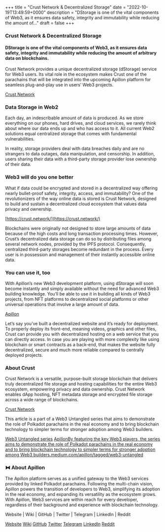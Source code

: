 +++
title = "Crust Network & Decentralized Storage"
date = "2022-10-19T13:49:59+0000"
description = "DStorage is one of the vital components of Web3, as it ensures data safety, integrity and immutability while reducing the amount of…"
draft = false
+++

### Crust Network & Decentralized Storage


#### DStorage is one of the vital components of Web3, as it ensures data safety, integrity and immutability while reducing the amount of arbitrary data on blockchains.


Crust Network provides a unique decentralized storage (dStorage) service for Web3 users. Its vital role in the ecosystem makes Crust one of the parachains that will be integrated into the upcoming Apillon platform for seamless plug-and-play use in users’ Web3 projects.

[Crust Network](https://crust.network/)

### Data Storage in Web2


Each day, an indescribable amount of data is produced. As we store everything on our phones, hard drives, and cloud services, we rarely think about where our data ends up and who has access to it. All current Web2 solutions equal centralized storage that comes with fundamental vulnerabilities.


In reality, storage providers deal with data breaches daily and are no strangers to data outages, data manipulation, and censorship. In addition, users sharing their data with a third-party storage provider lose ownership of their data.


### Web3 will do you one better


What if data could be encrypted and stored in a decentralized way offering nearly bullet-proof safety, integrity, access, and immutability? One of the revolutionizers of the way online data is stored is Crust Network, designed to build and sustain a decentralized cloud ecosystem that values data privacy and ownership.

[https://crust.network/](https://crust.network/)

Blockchains were originally not designed to store large amounts of data because of the high costs and long transaction processing times. However, Crust’s decentralized data storage can do so by distributing files among several network nodes, provided by the IPFS protocol. Consequently, centralized third-party storages become redundant in the process. Every user is in possession and management of their instantly accessible online data.


### You can use it, too


With Apillon’s new Web3 development platform, using dStorage will soon become instantly and simply available without the need for advanced Web3 building knowledge. You’ll be able to use it in building all kinds of Web3 projects, from NFT platforms to decentralized social platforms or other universal operations that involve a large amount of data.

[Apillon](https://apillon.io/)

Let’s say you’ve built a decentralized website and it’s ready for deployment. To properly deploy its front-end, meaning videos, graphics and other files, Crust can provide you with decentralized hosting on a web service that you can directly access. In case you are playing with more complexity like using blockchain or smart contracts as a back-end, that makes the website fully decentralized, secure and much more reliable compared to centrally deployed projects.


### About Crust


Crust Network is a versatile, purpose-built storage blockchain that delivers truly decentralized file storage and hosting capabilities for the entire Web3 ecosystem, empowering privacy and data ownership. Crust Network enables dApp hosting, NFT metadata storage and encrypted file storage across a wide range of blockchains.

[Crust Network](https://crust.network/)

This article is a part of a Web3 Untangled series that aims to demonstrate the role of Polkadot parachains in the real economy and to bring blockchain technology to simpler terms for stronger adoption among Web3 builders.

[Web3 Untangled series](https://medium.com/apillon/the-web3-untangled-series-by-apillon-about-to-launch-17885f7b4c3)
[ApillonBy featuring the key Web3 players, the series aims to demonstrate the role of Polkadot parachains in the real economy and to bring blockchain technology to simpler terms for stronger adoption among Web3 builders.medium.com/apillon/tagged/web3-untangled](https://medium.com/apillon/tagged/web3-untangled)

### ⧓ About Apillon


The Apillon platform serves as a unified gateway to the Web3 services provided by linked Polkadot parachains. Following the multi-chain vision, Apillon powers the transition of developers to Web3, simplifying its adoption in the real economy, and expanding its versatility as the ecosystem grows. With Apillon, Web3 services are within reach for every developer, regardless of their background and experience with blockchain technology.


Website | Wiki | GitHub | Twitter | Telegram | LinkedIn | Reddit

[Website](https://apillon.io/)
[Wiki](https://wiki.apillon.io/)
[GitHub](https://github.com/Apillon-web3)
[Twitter](https://twitter.com/apillon)
[Telegram](https://t.me/Apillon_io)
[LinkedIn](https://www.linkedin.com/company/apillon/)
[Reddit](https://www.reddit.com/r/apillon/)